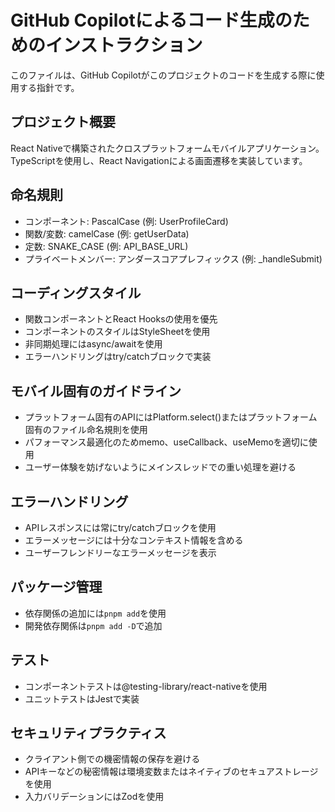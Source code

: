 # GitHub Copilotによるコード生成のためのインストラクション

このファイルは、GitHub Copilotがこのプロジェクトのコードを生成する際に使用する指針です。

## プロジェクト概要

React Nativeで構築されたクロスプラットフォームモバイルアプリケーション。
TypeScriptを使用し、React Navigationによる画面遷移を実装しています。

## 命名規則

- コンポーネント: PascalCase (例: UserProfileCard)
- 関数/変数: camelCase (例: getUserData)
- 定数: SNAKE_CASE (例: API_BASE_URL)
- プライベートメンバー: アンダースコアプレフィックス (例: _handleSubmit)

## コーディングスタイル

- 関数コンポーネントとReact Hooksの使用を優先
- コンポーネントのスタイルはStyleSheetを使用
- 非同期処理にはasync/awaitを使用
- エラーハンドリングはtry/catchブロックで実装

## モバイル固有のガイドライン

- プラットフォーム固有のAPIにはPlatform.select()またはプラットフォーム固有のファイル命名規則を使用
- パフォーマンス最適化のためmemo、useCallback、useMemoを適切に使用
- ユーザー体験を妨げないようにメインスレッドでの重い処理を避ける

## エラーハンドリング

- APIレスポンスには常にtry/catchブロックを使用
- エラーメッセージには十分なコンテキスト情報を含める
- ユーザーフレンドリーなエラーメッセージを表示

## パッケージ管理

- 依存関係の追加には`pnpm add`を使用
- 開発依存関係は`pnpm add -D`で追加

## テスト

- コンポーネントテストは@testing-library/react-nativeを使用
- ユニットテストはJestで実装

## セキュリティプラクティス

- クライアント側での機密情報の保存を避ける
- APIキーなどの秘密情報は環境変数またはネイティブのセキュアストレージを使用
- 入力バリデーションにはZodを使用
